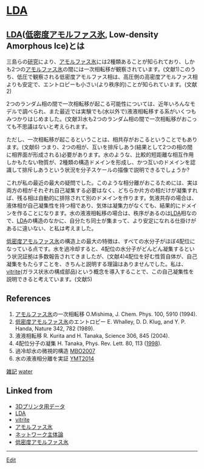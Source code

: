 # [LDA](LDA)

## [LDA](LDA)([低密度アモルファス氷](低密度アモルファス氷), Low-density Amorphous Ice)とは

三島らの[研究](研究)により、[アモルファス氷](アモルファス氷)には2種類あることが知られており、しかも2つの[アモルファス氷](アモルファス氷)の間には一次相転移が観察されています。(文献1)このうち、低圧で観察される低密度アモルファス相は、高圧側の高密度アモルファス相よりも安定で、エントロピーも小さい(より秩序的)ことが知られています。(文献2)

2つのランダム相の間で一次相転移が起こる可能性については、近年いろんなモデルで調べられ、また最近では実験でも(水以外で)液液相転移する系がいくつもみつかりはじめました。(文献3)水も2つのランダム相の間で一次相転移がおこっても不思議はないと考えられます。

ただし、一次相転移が起こるということは、相共存がおこるということでもあります。(文献6) つまり、2つの相が、互いを排斥しあう(結果として2つの相の間に相界面が形成される)必要があります。水のような、比較的短距離な相互作用しかもたない物質が、2種類の構造ドメインを形成し、かつ互いのドメインを認識して排斥しあうという状況を分子スケールの描像で説明できるでしょうか? 

これが私の最近の最大の疑問でした。このような相分離がおこるためには、実は両方の相がそれぞれ自己凝集する必要はなく、どちらか片方の相だけが凝集すれば、残る相は自動的に排除されて別のドメインを作ります。気液共存の場合は、液体相が自己凝集性を持つ相であり、気体は凝集力がなくても、結果的にドメインを作ることになります。水の液液相転移の場合は、秩序があるのは[LDA](LDA)相なので、[LDA](LDA)の構造のなかに、自分たち同士が集まって、より安定になれる仕掛けがあるに違いない、と私は考えました。

[低密度アモルファス氷](低密度アモルファス氷)の構造上の最大の特徴は、すべての水分子がほぼ4配位になっている点です。水を過冷却すると、4配位の水分子がどんどん凝集するという状況証拠は多数報告されてきましたが、(文献4)4配位を好む性質自体が、自己凝集をもたらすことを、きちんと説明する理論はありませんでした。私は、[vitrite](vitrite)(ガラス状氷の構成部品)という概念を導入することで、この自己凝集性を説明できると考えています。(文献5)

## References


1. [アモルファス氷](アモルファス氷)の一次相転移 O.Mishima, J. Chem. Phys. 100, 5910 (1994).
2. [低密度アモルファス氷](低密度アモルファス氷)のエントロピー E. Whalley, D. D. Klug, and  Y. P. Handa, Nature 342, 782 (1989).
3. 液液相転移 R. Kurita and H. Tanaka, Science 306, 845 (2004).
4. 4配位分子の凝集 H. Tanaka, Phys. Rev. Lett. 80, 113 ([1998](1998)).
5. 過冷却水の微視的構造 [MBO2007](MBO2007)
6. 水の液液相分離を実証 [YMT2014](YMT2014)



[雑記](雑記) [water](water) 


## Linked from

* [3Dプリンタ用データ](3Dプリンタ用データ.md)
* [LDA](LDA.md)
* [vitrite](vitrite.md)
* [アモルファス氷](アモルファス氷.md)
* [ネットワーク主体論](ネットワーク主体論.md)
* [低密度アモルファス氷](低密度アモルファス氷.md)


----
[Edit](https://github.com/vitroid/vitroid.github.io/edit/master/MD/LDA.md)
